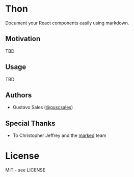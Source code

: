 # Thon

Document your React components easily using markdown.

## Motivation

TBD

## Usage

TBD

## Authors

- Gustavo Sales ([@guscsales](https://twitter.com/guscsales))

## Special Thanks

- To Christopher Jeffrey and the [marked](https://github.com/markedjs/marked) team

# License

MIT - see LICENSE
